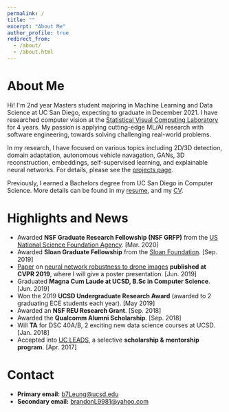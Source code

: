 ```yaml
---
permalink: /
title: ""
excerpt: "About Me"
author_profile: true
redirect_from: 
  - /about/
  - /about.html
---
```


About Me
======
Hi! I'm 2nd year Masters student majoring in Machine Learning and Data Science at UC San Diego, expecting to graduate in December 2021. I have researched computer vision at the [Statistical Visual Computing Laboratory](http://www.svcl.ucsd.edu/) for 4 years. My passion is applying cutting-edge ML/AI research with software engineering, towards solving challenging real-world problems.

In my research, I have focused on various topics including 2D/3D detection, domain adaptation, autonomous vehicle navagation, GANs, 3D reconstruction, embeddings, self-supervised learning, and explainable neural networks. For details, please see the [projects page](https://b7leung.github.io/projects/).

Previously, I earned a Bachelors degree from UC San Diego in Computer Science. More details can be found in my [resume](https://b7leung.github.io/files/Resume_Brandon_Leung.pdf), and my [CV](https://b7leung.github.io/files/CV_Brandon_Leung.pdf).

Highlights and News
======
  *  Awarded **NSF Graduate Research Fellowship (NSF GRFP)** from the [US National Science Foundation Agency](https://www.nsfgrfp.org/). [Mar. 2020]
  *  Awarded **Sloan Graduate Fellowship** from the [Sloan Foundation](https://sloan.org/). [Sep. 2019]
  *  [Paper](https://openaccess.thecvf.com/content_CVPR_2019/papers/Ho_Catastrophic_Childs_Play_Easy_to_Perform_Hard_to_Defend_Adversarial_CVPR_2019_paper.pdf) on [neural network robustness to drone images](https://b7leung.github.io/projects/1_drone-flight-dataset/) **published at CVPR 2019**, where I will give a poster presentation. [Jun. 2019]
  *  Graduated **Magna Cum Laude at UCSD, B.Sc in Computer Science**. [Jun. 2019] 
  *  Won the 2019 **UCSD Undergraduate Research Award** (awarded to 2 graduating ECE students each year). [May 2019]
  *  Awarded an **NSF REU Research Grant**. [Sep. 2018]
  *  Awarded the **Qualcomm Alumni Scholarship**. [Sep. 2018]
  *  Will **TA** for DSC 40A/B, 2 exciting new data science courses at UCSD. [Jan. 2018]
  *  Accepted into [UC LEADS](https://www.ucop.edu/graduate-studies/initiatives-outreach/uc-leads.html), a selective **scholarship & mentorship program**. [Apr. 2017]

Contact
======
  *  **Primary email:** b7Leung@ucsd.edu
  *  **Secondary email:** brandonL9981@yahoo.com

